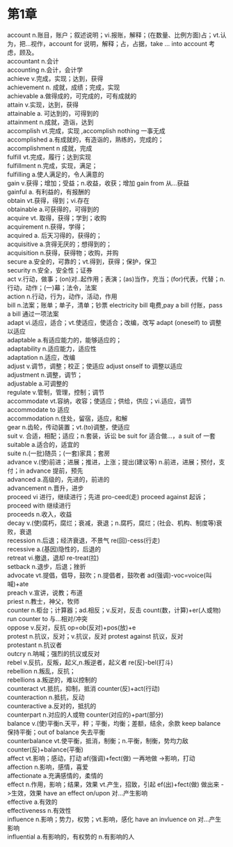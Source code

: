 # 第1章

account n.账目，账户；叙述说明；vi.报账，解释；(在数量、比例方面)占；vt.认为，把...视作，account for 说明，解释；占，占据，take ... into account 考虑，顾及。  
accountant n.会计  
accounting n.会计，会计学  
achieve v.完成，实现；达到，获得  
achievement n. 成就，成绩；完成，实现  
achievable a.做得成的，可完成的，可有成就的  
attain v.实现，达到，获得  
attainable a. 可达到的，可得到的  
attainment n.成就，造诣，达到  
accomplish vt.完成，实现 ,accomplish nothing 一事无成  
accomplished a.有成就的，有造诣的，熟练的，完成的；  
accomplishment n 成就，完成   
fulfill vt.完成，履行；达到实现  
fulfillment n.完成，实现，满足；  
fulfilling a.使人满足的，令人满意的  
gain v.获得；增加；受益；n.收益，收获；增加 gain from 从...获益  
gainful a. 有利益的，有报酬的  
obtain vt.获得，得到；vi.存在  
obtainable a.可获得的，可得到的  
acquire vt. 取得，获得；学到；收购  
acquirement n.获得，学得；  
acquired a. 后天习得的，获得的；  
acquisitive a.贪得无厌的；想得到的；  
acquisition n.获得，获得物；收购，并购  
secure a.安全的，可靠的；vt.得到，获得；保护，保卫  
security n.安全，安全性；证券  
act v.行动，做事；(on)对..起作用；表演；(as)当作，充当；(for)代表，代替；n.行动，动作；(一)幕；法令，法案  
action n.行动，行为，动作，活动，作用  
bill n.法案；账单；单子，清单；钞票 electricity bill 电费,pay a bill 付账，pass a bill 通过一项法案  
adapt vi.适应，适合；vt.使适应，使适合；改编，改写 adapt (oneself) to 调整以适应  
adaptable a.有适应能力的，能够适应的；  
adaptability n.适应能力，适应性  
adaptation n.适应，改编  
adjust v.调节，调整；校正；使适应 adjust onself to 调整以适应  
adjustment n.调整，调节；  
adjustable a.可调整的  
regulate v.管制，管理，控制；调节  
accommodate vt.容纳，收容；使适应；供给，供应；vi.适应，调节 accommodate to 适应  
accommodation n.住处，留宿，适应，和解   
gear n.齿轮，传动装置；vt.(to)调整，使适应  
suit v. 合适，相配；适应；n.套装，诉讼 be suit for 适合做...，a suit of 一套  
suitable a.适合的，适宜的  
suite n.(一批)随员；(一套)家具；套房  
advance v.(使)前进；进展；推进，上涨；提出(建议等) n.前进，进展；预付，支付；in advance 提前，预先  
advanced a.高级的，先进的，前进的  
advancement n.晋升，进步  
proceed vi 进行，继续进行；先进 pro-ceed(走) proceed against 起诉；proceed with 继续进行  
proceeds n.收入，收益  
decay v.(使)腐朽，腐烂；衰减，衰退；n.腐朽，腐烂；(社会、机构、制度等)衰败，衰退  
recession n.后退；经济衰退，不景气 re(回)-cess(行走)  
recessive a.(基因)隐性的，后退的  
retreat vi.撤退，退却 re-treat(拉)  
setback n.退步，后退；挫折  
advocate vt.提倡，倡导，鼓吹；n.提倡者，鼓吹者 ad(强调)-voc=voice(叫喊)+ate  
preach v.宣讲，说教；布道  
priest n.教士，神父，牧师  
counter n.柜台；计算器；ad.相反；v.反对，反击 count(数，计算)+er(人或物) run counter to 与...相对/冲突  
oppose v.反对，反抗 op=ob(反对)+pos(放)+e  
protest n.抗议，反对；v.抗议，反对 protest against 抗议，反对  
protestant n.抗议者  
outcry n.呐喊；强烈的抗议或反对  
rebel v.反抗，反叛，起义,n.叛逆者，起义者 re(反)-bel(打斗)  
rebellion n.叛乱，反抗；  
rebellions a.叛逆的，难以控制的  
counteract vt.抵抗，抑制，抵消 counter(反)+act(行动)  
counteraction n.抵抗，反动  
counteractive a.反对的，抵抗的  
counterpart n.对应的人或物 counter(对应的)+part(部分)  
balance v.(使)平衡n.天平，秤；平衡，均衡；差额，结余，余款 keep balance 保持平衡；out of balance 失去平衡  
counterbalance vt.使平衡，抵消，制衡；n.平衡，制衡，势均力敌 counter(反)+balance(平衡)  
affect vt.影响；感动，打动 af(强调)+fect(做) 一再地做 ->影响，打动  
affection n.影响，感情，喜爱  
affectionate a.充满感情的，柔情的  
effect n.作用，影响；结果，效果 vt.产生，招致，引起  ef(出)+fect(做) 做出来 ->生效，效果 have an effect on/upon 对...产生影响  
effective a.有效的  
effectiveness n.有效性  
influence n.影响；势力，权势；vt.影响，感化 have an invluence on 对...产生影响  
influential a.有影响的，有权势的 n.有影响的人  
































